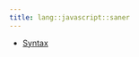 ```yaml
---
title: lang::javascript::saner
---
```



   * [Syntax](../../../../Library/lang/javascript/saner/Syntax.md)